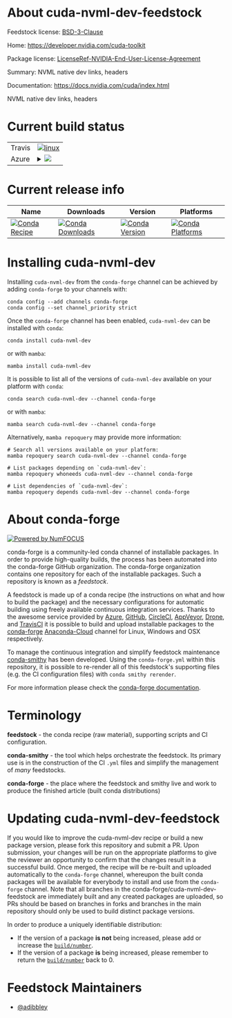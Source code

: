 About cuda-nvml-dev-feedstock
=============================

Feedstock license: [BSD-3-Clause](https://github.com/conda-forge/cuda-nvml-dev-feedstock/blob/main/LICENSE.txt)

Home: https://developer.nvidia.com/cuda-toolkit

Package license: [LicenseRef-NVIDIA-End-User-License-Agreement](https://docs.nvidia.com/cuda/eula/index.html)

Summary: NVML native dev links, headers

Documentation: https://docs.nvidia.com/cuda/index.html

NVML native dev links, headers


Current build status
====================


<table><tr>
    <td>Travis</td>
    <td>
      <a href="https://app.travis-ci.com/conda-forge/cuda-nvml-dev-feedstock">
        <img alt="linux" src="https://img.shields.io/travis/com/conda-forge/cuda-nvml-dev-feedstock/main.svg?label=Linux">
      </a>
    </td>
  </tr>
    
  <tr>
    <td>Azure</td>
    <td>
      <details>
        <summary>
          <a href="https://dev.azure.com/conda-forge/feedstock-builds/_build/latest?definitionId=19221&branchName=main">
            <img src="https://dev.azure.com/conda-forge/feedstock-builds/_apis/build/status/cuda-nvml-dev-feedstock?branchName=main">
          </a>
        </summary>
        <table>
          <thead><tr><th>Variant</th><th>Status</th></tr></thead>
          <tbody><tr>
              <td>linux_64</td>
              <td>
                <a href="https://dev.azure.com/conda-forge/feedstock-builds/_build/latest?definitionId=19221&branchName=main">
                  <img src="https://dev.azure.com/conda-forge/feedstock-builds/_apis/build/status/cuda-nvml-dev-feedstock?branchName=main&jobName=linux&configuration=linux%20linux_64_" alt="variant">
                </a>
              </td>
            </tr><tr>
              <td>linux_aarch64</td>
              <td>
                <a href="https://dev.azure.com/conda-forge/feedstock-builds/_build/latest?definitionId=19221&branchName=main">
                  <img src="https://dev.azure.com/conda-forge/feedstock-builds/_apis/build/status/cuda-nvml-dev-feedstock?branchName=main&jobName=linux&configuration=linux%20linux_aarch64_" alt="variant">
                </a>
              </td>
            </tr><tr>
              <td>linux_ppc64le</td>
              <td>
                <a href="https://dev.azure.com/conda-forge/feedstock-builds/_build/latest?definitionId=19221&branchName=main">
                  <img src="https://dev.azure.com/conda-forge/feedstock-builds/_apis/build/status/cuda-nvml-dev-feedstock?branchName=main&jobName=linux&configuration=linux%20linux_ppc64le_" alt="variant">
                </a>
              </td>
            </tr><tr>
              <td>win_64</td>
              <td>
                <a href="https://dev.azure.com/conda-forge/feedstock-builds/_build/latest?definitionId=19221&branchName=main">
                  <img src="https://dev.azure.com/conda-forge/feedstock-builds/_apis/build/status/cuda-nvml-dev-feedstock?branchName=main&jobName=win&configuration=win%20win_64_" alt="variant">
                </a>
              </td>
            </tr>
          </tbody>
        </table>
      </details>
    </td>
  </tr>
</table>

Current release info
====================

| Name | Downloads | Version | Platforms |
| --- | --- | --- | --- |
| [![Conda Recipe](https://img.shields.io/badge/recipe-cuda--nvml--dev-green.svg)](https://anaconda.org/conda-forge/cuda-nvml-dev) | [![Conda Downloads](https://img.shields.io/conda/dn/conda-forge/cuda-nvml-dev.svg)](https://anaconda.org/conda-forge/cuda-nvml-dev) | [![Conda Version](https://img.shields.io/conda/vn/conda-forge/cuda-nvml-dev.svg)](https://anaconda.org/conda-forge/cuda-nvml-dev) | [![Conda Platforms](https://img.shields.io/conda/pn/conda-forge/cuda-nvml-dev.svg)](https://anaconda.org/conda-forge/cuda-nvml-dev) |

Installing cuda-nvml-dev
========================

Installing `cuda-nvml-dev` from the `conda-forge` channel can be achieved by adding `conda-forge` to your channels with:

```
conda config --add channels conda-forge
conda config --set channel_priority strict
```

Once the `conda-forge` channel has been enabled, `cuda-nvml-dev` can be installed with `conda`:

```
conda install cuda-nvml-dev
```

or with `mamba`:

```
mamba install cuda-nvml-dev
```

It is possible to list all of the versions of `cuda-nvml-dev` available on your platform with `conda`:

```
conda search cuda-nvml-dev --channel conda-forge
```

or with `mamba`:

```
mamba search cuda-nvml-dev --channel conda-forge
```

Alternatively, `mamba repoquery` may provide more information:

```
# Search all versions available on your platform:
mamba repoquery search cuda-nvml-dev --channel conda-forge

# List packages depending on `cuda-nvml-dev`:
mamba repoquery whoneeds cuda-nvml-dev --channel conda-forge

# List dependencies of `cuda-nvml-dev`:
mamba repoquery depends cuda-nvml-dev --channel conda-forge
```


About conda-forge
=================

[![Powered by
NumFOCUS](https://img.shields.io/badge/powered%20by-NumFOCUS-orange.svg?style=flat&colorA=E1523D&colorB=007D8A)](https://numfocus.org)

conda-forge is a community-led conda channel of installable packages.
In order to provide high-quality builds, the process has been automated into the
conda-forge GitHub organization. The conda-forge organization contains one repository
for each of the installable packages. Such a repository is known as a *feedstock*.

A feedstock is made up of a conda recipe (the instructions on what and how to build
the package) and the necessary configurations for automatic building using freely
available continuous integration services. Thanks to the awesome service provided by
[Azure](https://azure.microsoft.com/en-us/services/devops/), [GitHub](https://github.com/),
[CircleCI](https://circleci.com/), [AppVeyor](https://www.appveyor.com/),
[Drone](https://cloud.drone.io/welcome), and [TravisCI](https://travis-ci.com/)
it is possible to build and upload installable packages to the
[conda-forge](https://anaconda.org/conda-forge) [Anaconda-Cloud](https://anaconda.org/)
channel for Linux, Windows and OSX respectively.

To manage the continuous integration and simplify feedstock maintenance
[conda-smithy](https://github.com/conda-forge/conda-smithy) has been developed.
Using the ``conda-forge.yml`` within this repository, it is possible to re-render all of
this feedstock's supporting files (e.g. the CI configuration files) with ``conda smithy rerender``.

For more information please check the [conda-forge documentation](https://conda-forge.org/docs/).

Terminology
===========

**feedstock** - the conda recipe (raw material), supporting scripts and CI configuration.

**conda-smithy** - the tool which helps orchestrate the feedstock.
                   Its primary use is in the construction of the CI ``.yml`` files
                   and simplify the management of *many* feedstocks.

**conda-forge** - the place where the feedstock and smithy live and work to
                  produce the finished article (built conda distributions)


Updating cuda-nvml-dev-feedstock
================================

If you would like to improve the cuda-nvml-dev recipe or build a new
package version, please fork this repository and submit a PR. Upon submission,
your changes will be run on the appropriate platforms to give the reviewer an
opportunity to confirm that the changes result in a successful build. Once
merged, the recipe will be re-built and uploaded automatically to the
`conda-forge` channel, whereupon the built conda packages will be available for
everybody to install and use from the `conda-forge` channel.
Note that all branches in the conda-forge/cuda-nvml-dev-feedstock are
immediately built and any created packages are uploaded, so PRs should be based
on branches in forks and branches in the main repository should only be used to
build distinct package versions.

In order to produce a uniquely identifiable distribution:
 * If the version of a package **is not** being increased, please add or increase
   the [``build/number``](https://docs.conda.io/projects/conda-build/en/latest/resources/define-metadata.html#build-number-and-string).
 * If the version of a package **is** being increased, please remember to return
   the [``build/number``](https://docs.conda.io/projects/conda-build/en/latest/resources/define-metadata.html#build-number-and-string)
   back to 0.

Feedstock Maintainers
=====================

* [@adibbley](https://github.com/adibbley/)


